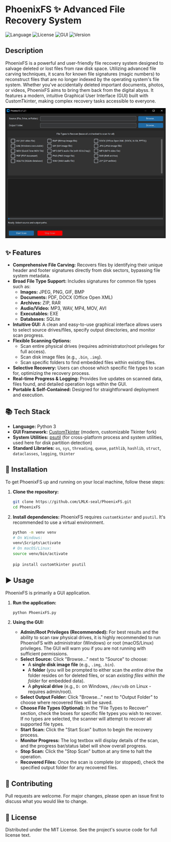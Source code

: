 # PhoenixFS ✨ Advanced File Recovery System

![Language](https://img.shields.io/badge/language-Python-blue.svg)
![License](https://img.shields.io/badge/license-MIT-green.svg)
![GUI](https://img.shields.io/badge/interface-GUI-brightgreen.svg)
![Version](https://img.shields.io/badge/version-1.3.1-orange.svg)

## Description

PhoenixFS is a powerful and user-friendly file recovery system designed to salvage deleted or lost files from raw disk space. Utilizing advanced file carving techniques, it scans for known file signatures (magic numbers) to reconstruct files that are no longer indexed by the operating system's file system. Whether you've accidentally deleted important documents, photos, or videos, PhoenixFS aims to bring them back from the digital abyss. It features a modern, intuitive Graphical User Interface (GUI) built with CustomTkinter, making complex recovery tasks accessible to everyone.

![PhoenixFS](https://raw.githubusercontent.com/LMLK-seal/PhoenixFS/refs/heads/main/PhoenixFS-Img.jpg)

## ✨ Features

*   **Comprehensive File Carving:** Recovers files by identifying their unique header and footer signatures directly from disk sectors, bypassing file system metadata.
*   **Broad File Type Support:** Includes signatures for common file types such as:
    *   **Images:** JPEG, PNG, GIF, BMP
    *   **Documents:** PDF, DOCX (Office Open XML)
    *   **Archives:** ZIP, RAR
    *   **Audio/Video:** MP3, WAV, MP4, MOV, AVI
    *   **Executables:** EXE
    *   **Databases:** SQLite
*   **Intuitive GUI:** A clean and easy-to-use graphical interface allows users to select source drives/files, specify output directories, and monitor scan progress.
*   **Flexible Scanning Options:**
    *   Scan entire physical drives (requires administrator/root privileges for full access).
    *   Scan disk image files (e.g., `.bin`, `.img`).
    *   Scan specific folders to find embedded files within existing files.
*   **Selective Recovery:** Users can choose which specific file types to scan for, optimizing the recovery process.
*   **Real-time Progress & Logging:** Provides live updates on scanned data, files found, and detailed operation logs within the GUI.
*   **Portable & Self-Contained:** Designed for straightforward deployment and execution.

## 📚 Tech Stack

*   **Language:** Python 3
*   **GUI Framework:** [CustomTkinter](https://customtkinter.tomschimansky.com/) (modern, customizable Tkinter fork)
*   **System Utilities:** [psutil](https://psutil.readthedocs.io/en/latest/) (for cross-platform process and system utilities, used here for disk partition detection)
*   **Standard Libraries:** `os`, `sys`, `threading`, `queue`, `pathlib`, `hashlib`, `struct`, `dataclasses`, `logging`, `tkinter`

## 🚀 Installation

To get PhoenixFS up and running on your local machine, follow these steps:

1.  **Clone the repository:**
    ```bash
    git clone https://github.com/LMLK-seal/PhoenixFS.git 
    cd PhoenixFS
    ```

2.  **Install dependencies:**
    PhoenixFS requires `customtkinter` and `psutil`. It's recommended to use a virtual environment.
    ```bash
    python -m venv venv
    # On Windows:
    venv\Scripts\activate
    # On macOS/Linux:
    source venv/bin/activate

    pip install customtkinter psutil
    ```

## ▶️ Usage

PhoenixFS is primarily a GUI application.

1.  **Run the application:**
    ```bash
    python PhoenixFS.py
    ```

2.  **Using the GUI:**
    *   **Admin/Root Privileges (Recommended):** For best results and the ability to scan raw physical drives, it is highly recommended to run PhoenixFS with administrator (Windows) or root (macOS/Linux) privileges. The GUI will warn you if you are not running with sufficient permissions.
    *   **Select Source:** Click "Browse..." next to "Source" to choose:
        *   A **single disk image file** (e.g., `.img`, `.bin`).
        *   A **folder** (you will be prompted to either scan the *entire drive* the folder resides on for deleted files, or scan *existing files within the folder* for embedded data).
        *   A **physical drive** (e.g., `D:` on Windows, `/dev/sdb` on Linux - requires admin/root).
    *   **Select Output Folder:** Click "Browse..." next to "Output Folder" to choose where recovered files will be saved.
    *   **Choose File Types (Optional):** In the "File Types to Recover" section, check the boxes for specific file types you wish to recover. If no types are selected, the scanner will attempt to recover all supported file types.
    *   **Start Scan:** Click the "Start Scan" button to begin the recovery process.
    *   **Monitor Progress:** The log textbox will display details of the scan, and the progress bar/status label will show overall progress.
    *   **Stop Scan:** Click the "Stop Scan" button at any time to halt the operation.
    *   **Recovered Files:** Once the scan is complete (or stopped), check the specified output folder for any recovered files.

## 🤝 Contributing

Pull requests are welcome. For major changes, please open an issue first to discuss what you would like to change.

## 📝 License

Distributed under the MIT License. See the project's source code for full license text.

